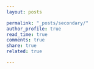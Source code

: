```yaml
---
layout: posts

permalink: "_posts/secondary/"
author_profile: true
read_time: true
comments: true
share: true
related: true

---
```

